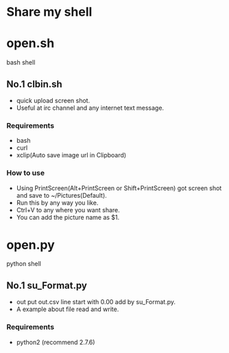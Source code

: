 Share my shell
==============

# open.sh #
bash shell

## No.1 clbin.sh ##
* quick upload screen shot.
* Useful at irc channel and any internet text message.

### Requirements ###
* bash
* curl
* xclip(Auto save image url in Clipboard)

### How to use ###
* Using PrintScreen(Alt+PrintScreen or Shift+PrintScreen) got screen shot and save to ~/Pictures(Default).
* Run this by any way you like.
* Ctrl+V to any where you want share.
* You can add the picture name as $1.

# open.py #
python shell

## No.1 su_Format.py ##
* out put out.csv line start with 0.00 add by su_Format.py.
* A example about file read and write.

### Requirements ###
* python2 (recommend 2.7.6)


